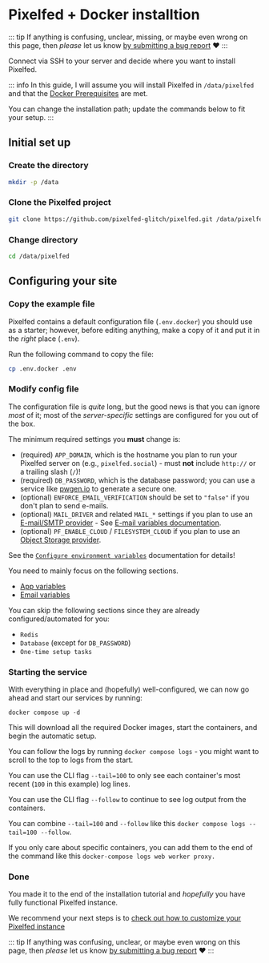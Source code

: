 # Pixelfed + Docker installtion

::: tip If anything is confusing, unclear, missing, or maybe even wrong on this page, then *please* let us know [by submitting a bug report](https://github.com/pixelfed-glitch/pixelfed/issues/new) :heart:
:::

Connect via SSH to your server and decide where you want to install Pixelfed.

::: info
In this guide, I will assume you will install Pixelfed in `/data/pixelfed` and that the [Docker Prerequisites](prerequisites.md) are met.

You can change the installation path; update the commands below to fit your setup.
:::

## Initial set up

### Create the directory

```bash
mkdir -p /data
```

### Clone the Pixelfed project

```bash
git clone https://github.com/pixelfed-glitch/pixelfed.git /data/pixelfed
```

### Change directory

```bash
cd /data/pixelfed
```

## Configuring your site

### Copy the example file

Pixelfed contains a default configuration file (`.env.docker`) you should use as a starter; however, before editing anything, make a copy of it and put it in the *right* place (`.env`).

Run the following command to copy the file:

```bash
cp .env.docker .env
```

### Modify config file

The configuration file is *quite* long, but the good news is that you can ignore *most* of it; most of the *server-specific* settings are configured for you out of the box.

The minimum required settings you **must** change is:

* (required) `APP_DOMAIN`, which is the hostname you plan to run your Pixelfed server on (e.g., `pixelfed.social`) - must **not** include `http://` or a trailing slash (`/`)!
* (required) `DB_PASSWORD`, which is the database password; you can use a service like [pwgen.io](https://pwgen.io/en/) to generate a secure one.
* (optional) `ENFORCE_EMAIL_VERIFICATION` should be set to `"false"` if you don't plan to send e-mails.
* (optional) `MAIL_DRIVER` and related `MAIL_*` settings if you plan to use an [E-mail/SMTP provider](prerequisites.md#smtp-provider-optional) - See [E-mail variables documentation](/running-pixelfed/generic/installation.md#email-variables).
* (optional) `PF_ENABLE_CLOUD` / `FILESYSTEM_CLOUD` if you plan to use an [Object Storage provider](prerequisites.md#object-storage-optional).

See the [`Configure environment variables`](https://docs.pixelfed.org/running-pixelfed/installation/#app-variables) documentation for details!

You need to mainly focus on the following sections.

* [App variables](/running-pixelfed/generic/installation.md#app-variables)
* [Email variables](/running-pixelfed/generic/installation.md#email-variables)

You can skip the following sections since they are already configured/automated for you:

* `Redis`
* `Database` (except for `DB_PASSWORD`)
* `One-time setup tasks`

### Starting the service

With everything in place and (hopefully) well-configured, we can now go ahead and start our services by running:

```shell
docker compose up -d
```

This will download all the required Docker images, start the containers, and begin the automatic setup.

You can follow the logs by running `docker compose logs` - you might want to scroll to the top to logs from the start.

You can use the CLI flag `--tail=100` to only see each container's most recent (`100` in this example) log lines.

You can use the CLI flag `--follow` to continue to see log output from the containers.

You can combine `--tail=100` and `--follow` like this `docker compose logs --tail=100 --follow`.

If you only care about specific containers, you can add them to the end of the command like this `docker-compose logs web worker proxy.`

### Done

You made it to the end of the installation tutorial and *hopefully* you have fully functional Pixelfed instance.

We recommend your next steps is to [check out how to customize your Pixelfed instance](customize.md)

::: tip If anything was confusing, unclear, or maybe even wrong on this page, then *please* let us know [by submitting a bug report](https://github.com/pixelfed-glitch/pixelfed/issues/new) :heart:
:::
